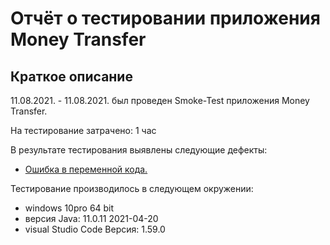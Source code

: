 # Отчёт о тестировании приложения Money Transfer

## Краткое описание

11.08.2021. - 11.08.2021. был проведен Smoke-Test приложения Money Transfer.

На тестирование затрачено: 1 час

В результате тестирования выявлены следующие дефекты:
* [Ошибка в переменной кода.](https://github.com/CoolAleks/Money-Transfer/issues/1)

Тестирование производилось в следующем окружении:
* windows 10pro 64 bit
* версия Java: 11.0.11 2021-04-20
* visual Studio Code Версия: 1.59.0 
